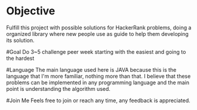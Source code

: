 # Objective
Fulfill this project with possible solutions for HackerRank problems, doing a organized library where new people use as guide to help them developing its solution.

#Goal
Do 3~5 challenge peer week starting with the easiest and going to the hardest

#Language
The main language used here is JAVA because this is the language that I'm more familiar, nothing more than that. I believe that these problems can be implemented in any programming language and the main point is understanding the algorithm used.

#Join Me
Feels free to join or reach any time, any feedback is appreciated.